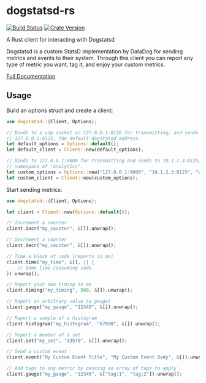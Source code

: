 dogstatsd-rs
============
[![Build Status](https://travis-ci.org/mcasper/dogstatsd-rs.svg?branch=master)](https://travis-ci.org/mcasper/dogstatsd-rs)
[![Crate Version](https://img.shields.io/crates/v/dogstatsd.svg)](https://crates.io/crates/dogstatsd)

A Rust client for interacting with Dogstatsd

Dogstatsd is a custom StatsD implementation by DataDog for sending metrics and
events to their system. Through this client you can report any type of metric
you want, tag it, and enjoy your custom metrics.

[Full Documentation](https://mcasper.github.io/dogstatsd-rs/dogstatsd/)

## Usage

Build an options struct and create a client:
```rust
use dogstatsd::{Client, Options};

// Binds to a udp socket on 127.0.0.1:8126 for transmitting, and sends to
// 127.0.0.1:8125, the default dogstatsd address.
let default_options = Options::default();
let default_client = Client::new(default_options);

// Binds to 127.0.0.1:9000 for transmitting and sends to 10.1.2.3:8125, with a
// namespace of "analytics".
let custom_options = Options::new("127.0.0.1:9000", "10.1.2.3:8125", "analytics");
let custom_client = Client::new(custom_options);
```

Start sending metrics:
```rust
use dogstatsd::{Client, Options};

let client = Client::new(Options::default());

// Increment a counter
client.incr("my_counter", &[]).unwrap();

// Decrement a counter
client.decr("my_counter", &[]).unwrap();

// Time a block of code (reports in ms)
client.time("my_time", &[], || {
    // Some time consuming code
}).unwrap();

// Report your own timing in ms
client.timing("my_timing", 500, &[]).unwrap();

// Report an arbitrary value (a gauge)
client.gauge("my_gauge", "12345", &[]).unwrap();

// Report a sample of a histogram
client.histogram("my_histogram", "67890", &[]).unwrap();

// Report a member of a set
client.set("my_set", "13579", &[]).unwrap();

// Send a custom event
client.event("My Custom Event Title", "My Custom Event Body", &[]).unwrap();

// Add tags to any metric by passing an array of tags to apply
client.gauge("my_gauge", "12345", &["tag:1", "tag:2"]).unwrap();
```
